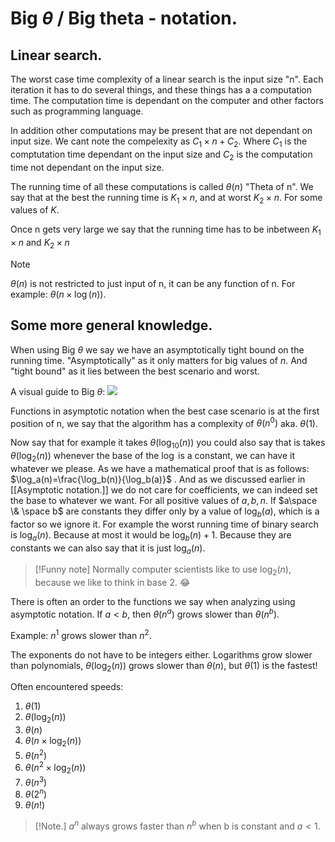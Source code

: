 # $\text{Big } \theta$   / Big theta - notation.

## Linear search.

The worst case time complexity of a linear search is the input size "n". Each iteration it has to do several things, and these things has a a computation time.
The computation time is dependant on the computer and other factors such as programming language. 

In addition other computations may be present that are not dependant on input size.
We cant note the compelexity as $C_1 \times n + C_2$. Where $C_1$ is the comptutation time dependant on the input size and $C_2$ is the computation time not dependant on the input size. 

The running time of all these computations is called $\theta(n)$ "Theta of n". 
We say that at the best the running time is $K_1\times n$, and at worst $K_2 \times n$.
For some values of $K$.

Once n gets very large we say that the running time has to be inbetween $K_1\times n$ and $K_2 \times n$

>[!Note]
>$\theta(n)$ is not restricted to just input of n, it can be any function of n.
>For example: $\theta(n\times \log(n))$. 

## Some more general knowledge.
When using Big $\theta$ we say we have an asymptotically tight bound on the running time. 
"Asymptotically" as it only matters for big values of $n$. And "tight bound" as it lies between the best scenario and worst.

A visual guide to Big $\theta$:
![](https://qph.fs.quoracdn.net/main-qimg-fbe65e88a496258c5de9ab25555f0508)



 Functions in asymptotic notation when the best case scenario is at the first position of n, we say that the algorithm has a complexity of $\theta(n^0)$ aka. $\theta(1)$.


Now say that for example it takes $\theta(\log_{10}(n))$ you could also say that is takes $\theta(\log_{2}(n))$ whenever the base of the $\log$ is a constant, we can have it whatever we please. As we have a mathematical proof that is as follows:
$\log_a(n)=\frac{\log_b(n)}{\log_b(a)}$ . And as we discussed earlier in [[Asymptotic notation.]] we do not care for coefficients, we can indeed set the base to whatever we want. For all positive values of $a,b,n$. If $a\space \& \space b$ are  constants they differ only by a value of $\log_b(a)$, which is a factor so we ignore it.  For example the worst running time of binary search is $\log_a(n).$ Because at most it would be $\log_b(n)+1$. Because they are constants we can also say that it is just $\log_a(n)$. 

>[!Funny note]
>Normally computer scientists like to use $\log_2(n)$, because we like to think in base 2. 😂


There is often an order to the functions we say when analyzing using asymptotic notation. If $a\lt b$, then $\theta(n^a)$ grows slower than $\theta(n^b)$.

Example:
$n^1$ grows slower than $n^2$. 

The exponents do not have to be integers either.
Logarithms grow slower than polynomials, $\theta(\log_2(n))$ grows slower than $\theta(n)$, but $\theta(1)$ is the fastest!

Often encountered speeds:
1. $\theta(1)$
2. $\theta(\log_2(n))$
3. $\theta(n)$
4. $\theta(n\times \log_2(n))$
5. $\theta(n^2)$
6. $\theta(n^2 \times \log_2(n))$
7. $\theta(n^3)$
8. $\theta(2^n)$
9. $\theta(n!)$

>[!Note.]
>$a^n$ always grows faster than $n^b$ when b is constant and $a\lt1$.
